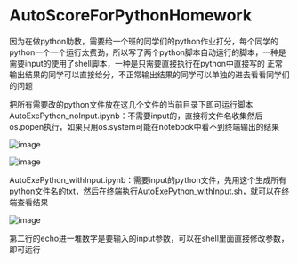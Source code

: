 # AutoScoreForPythonHomework
因为在做python助教，需要给一个班的同学们的python作业打分，每个同学的python一个一个运行太费劲，所以写了两个python脚本自动运行的脚本，一种是需要input的使用了shell脚本，一种是只需要直接执行在python中直接写的
正常输出结果的同学可以直接给分，不正常输出结果的同学可以单独的进去看看同学们的问题

把所有需要改的python文件放在这几个文件的当前目录下即可运行脚本
AutoExePython_noInput.ipynb：不需要input的，直接将文件名收集然后os.popen执行，如果只用os.system可能在notebook中看不到终端输出的结果

![image](https://user-images.githubusercontent.com/40328132/142726658-d1b51293-5c3f-4a80-beb8-7294ded31953.png)

![image](https://user-images.githubusercontent.com/40328132/142726555-aa54c7bd-c8d4-446c-a598-9f47bed6b806.png)


AutoExePython_withInput.ipynb：需要input的python文件，先用这个生成所有python文件名的txt，然后在终端执行AutoExePython_withInput.sh，就可以在终端查看结果

![image](https://user-images.githubusercontent.com/40328132/142726584-3fa476bc-3b52-4ea7-8287-4e9674f070d0.png)

第二行的echo进一堆数字是要输入的input参数，可以在shell里面直接修改参数，即可运行
